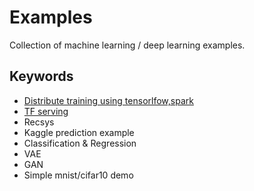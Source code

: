# Examples

Collection of machine learning / deep learning examples.
## Keywords

* [Distribute training using tensorlfow,spark](https://github.com/wangruichens/samples/tree/master/distribute/tf/spark_tfrecord)
* [TF serving](https://github.com/wangruichens/samples/tree/master/distribute/tf/serving)
* Recsys
* Kaggle prediction example
* Classification & Regression
* VAE
* GAN
* Simple mnist/cifar10 demo
